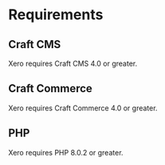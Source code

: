 # Requirements

## Craft CMS
Xero requires Craft CMS 4.0 or greater.

## Craft Commerce
Xero requires Craft Commerce 4.0 or greater.

## PHP
Xero requires PHP 8.0.2 or greater.
